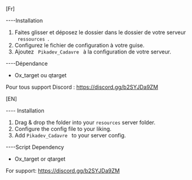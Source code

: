 [Fr] 

----Installation
1) Faites glisser et déposez le dossier dans le dossier de votre serveur ` ressources `.
2) Configurez le fichier de configuration à votre guise.
3) Ajoutez ` Pikadev_Cadavre ` à la configuration de votre serveur.

----Dépendance

- Ox_target ou qtarget

Pour tous support Discord : https://discord.gg/b2SYJDa9ZM

[EN] 

---- Installation
1) Drag & drop the folder into your `resources` server folder.
2) Configure the config file to your liking.
3) Add `Pikadev_Cadavre ` to your server config.


----Script Dependency

- Ox_target or qtarget


For support: https://discord.gg/b2SYJDa9ZM